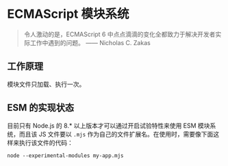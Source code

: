 # ECMAScript 模块系统

> 令人激动的是，ECMAScript 6 中点点滴滴的变化全都致力于解决开发者实际工作中遇到的问题。
> —— Nicholas C. Zakas


## 工作原理

模块文件只加载、执行一次。

## ESM 的实现状态

目前只有 Node.js 的 8.* 以上版本才可以通过开启试验特性来使用 ESM 模块系统，而且该 JS 文件要以 `.mjs` 作为自己的文件扩展名。在使用时，需要像下面这样来执行该文件的代码：

```
node --experimental-modules my-app.mjs
```

